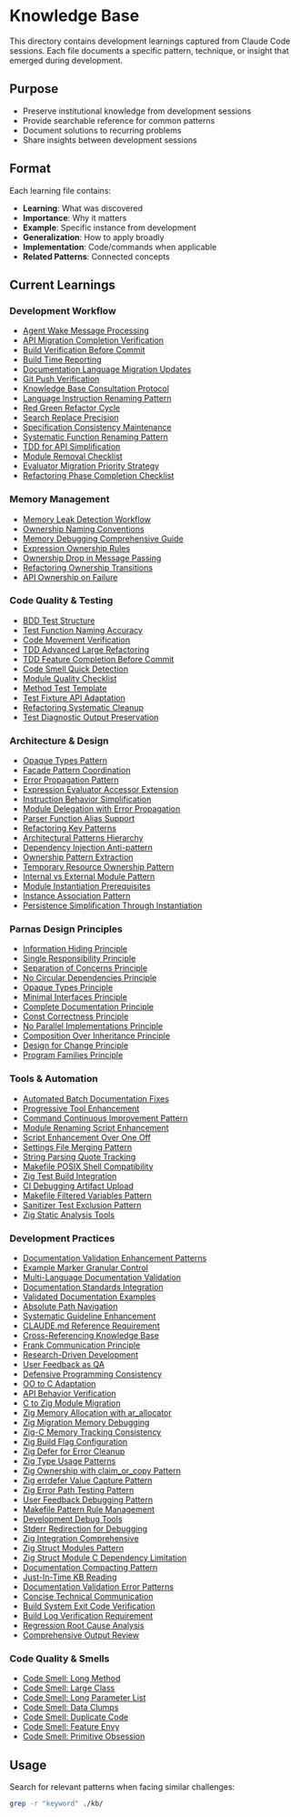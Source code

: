 # Knowledge Base

This directory contains development learnings captured from Claude Code sessions. Each file documents a specific pattern, technique, or insight that emerged during development.

## Purpose
- Preserve institutional knowledge from development sessions
- Provide searchable reference for common patterns
- Document solutions to recurring problems
- Share insights between development sessions

## Format
Each learning file contains:
- **Learning**: What was discovered
- **Importance**: Why it matters
- **Example**: Specific instance from development
- **Generalization**: How to apply broadly
- **Implementation**: Code/commands when applicable
- **Related Patterns**: Connected concepts

## Current Learnings

### Development Workflow
- [Agent Wake Message Processing](agent-wake-message-processing.md)
- [API Migration Completion Verification](api-migration-completion-verification.md)
- [Build Verification Before Commit](build-verification-before-commit.md)
- [Build Time Reporting](build-time-reporting.md)
- [Documentation Language Migration Updates](documentation-language-migration-updates.md)
- [Git Push Verification](git-push-verification.md)
- [Knowledge Base Consultation Protocol](knowledge-base-consultation-protocol.md)
- [Language Instruction Renaming Pattern](language-instruction-renaming-pattern.md)
- [Red Green Refactor Cycle](red-green-refactor-cycle.md)
- [Search Replace Precision](search-replace-precision.md)
- [Specification Consistency Maintenance](specification-consistency-maintenance.md)
- [Systematic Function Renaming Pattern](systematic-function-renaming-pattern.md)
- [TDD for API Simplification](tdd-api-simplification.md)
- [Module Removal Checklist](module-removal-checklist.md)
- [Evaluator Migration Priority Strategy](evaluator-migration-priority-strategy.md)
- [Refactoring Phase Completion Checklist](refactoring-phase-completion-checklist.md)

### Memory Management
- [Memory Leak Detection Workflow](memory-leak-detection-workflow.md)
- [Ownership Naming Conventions](ownership-naming-conventions.md)
- [Memory Debugging Comprehensive Guide](memory-debugging-comprehensive-guide.md)
- [Expression Ownership Rules](expression-ownership-rules.md)
- [Ownership Drop in Message Passing](ownership-drop-message-passing.md)
- [Refactoring Ownership Transitions](refactoring-ownership-transitions.md)
- [API Ownership on Failure](api-ownership-on-failure.md)

### Code Quality & Testing
- [BDD Test Structure](bdd-test-structure.md)
- [Test Function Naming Accuracy](test-function-naming-accuracy.md)
- [Code Movement Verification](code-movement-verification.md)
- [TDD Advanced Large Refactoring](tdd-advanced-large-refactoring.md)
- [TDD Feature Completion Before Commit](tdd-feature-completion-before-commit.md)
- [Code Smell Quick Detection](code-smell-quick-detection.md)
- [Module Quality Checklist](module-quality-checklist.md)
- [Method Test Template](method-test-template.md)
- [Test Fixture API Adaptation](test-fixture-api-adaptation.md)
- [Refactoring Systematic Cleanup](refactoring-systematic-cleanup.md)
- [Test Diagnostic Output Preservation](test-diagnostic-output-preservation.md)

### Architecture & Design
- [Opaque Types Pattern](opaque-types-pattern.md)
- [Facade Pattern Coordination](facade-pattern-coordination.md)
- [Error Propagation Pattern](error-propagation-pattern.md)
- [Expression Evaluator Accessor Extension](expression-evaluator-accessor-extension.md)
- [Instruction Behavior Simplification](instruction-behavior-simplification.md)
- [Module Delegation with Error Propagation](module-delegation-error-propagation.md)
- [Parser Function Alias Support](parser-function-alias-support.md)
- [Refactoring Key Patterns](refactoring-key-patterns.md)
- [Architectural Patterns Hierarchy](architectural-patterns-hierarchy.md)
- [Dependency Injection Anti-pattern](dependency-injection-anti-pattern.md)
- [Ownership Pattern Extraction](ownership-pattern-extraction.md)
- [Temporary Resource Ownership Pattern](temporary-resource-ownership-pattern.md)
- [Internal vs External Module Pattern](internal-vs-external-module-pattern.md)
- [Module Instantiation Prerequisites](module-instantiation-prerequisites.md)
- [Instance Association Pattern](instance-association-pattern.md)
- [Persistence Simplification Through Instantiation](persistence-simplification-through-instantiation.md)

### Parnas Design Principles
- [Information Hiding Principle](information-hiding-principle.md)
- [Single Responsibility Principle](single-responsibility-principle.md)
- [Separation of Concerns Principle](separation-of-concerns-principle.md)
- [No Circular Dependencies Principle](no-circular-dependencies-principle.md)
- [Opaque Types Principle](opaque-types-principle.md)
- [Minimal Interfaces Principle](minimal-interfaces-principle.md)
- [Complete Documentation Principle](complete-documentation-principle.md)
- [Const Correctness Principle](const-correctness-principle.md)
- [No Parallel Implementations Principle](no-parallel-implementations-principle.md)
- [Composition Over Inheritance Principle](composition-over-inheritance-principle.md)
- [Design for Change Principle](design-for-change-principle.md)
- [Program Families Principle](program-families-principle.md)

### Tools & Automation
- [Automated Batch Documentation Fixes](automated-batch-documentation-fixes.md)
- [Progressive Tool Enhancement](progressive-tool-enhancement.md)
- [Command Continuous Improvement Pattern](command-continuous-improvement-pattern.md)
- [Module Renaming Script Enhancement](module-renaming-script-enhancement.md)
- [Script Enhancement Over One Off](script-enhancement-over-one-off.md)
- [Settings File Merging Pattern](settings-file-merging-pattern.md)
- [String Parsing Quote Tracking](string-parsing-quote-tracking.md)
- [Makefile POSIX Shell Compatibility](makefile-posix-shell-compatibility.md)
- [Zig Test Build Integration](zig-test-build-integration.md)
- [CI Debugging Artifact Upload](ci-debugging-artifact-upload.md)
- [Makefile Filtered Variables Pattern](makefile-filtered-variables-pattern.md)
- [Sanitizer Test Exclusion Pattern](sanitizer-test-exclusion-pattern.md)
- [Zig Static Analysis Tools](zig-static-analysis-tools.md)

### Development Practices
- [Documentation Validation Enhancement Patterns](documentation-validation-enhancement-patterns.md)
- [Example Marker Granular Control](example-marker-granular-control.md)
- [Multi-Language Documentation Validation](multi-language-documentation-validation.md)
- [Documentation Standards Integration](documentation-standards-integration.md)
- [Validated Documentation Examples](validated-documentation-examples.md)
- [Absolute Path Navigation](absolute-path-navigation.md)
- [Systematic Guideline Enhancement](systematic-guideline-enhancement.md)
- [CLAUDE.md Reference Requirement](claude-md-reference-requirement.md)
- [Cross-Referencing Knowledge Base](cross-referencing-knowledge-base.md)
- [Frank Communication Principle](frank-communication-principle.md)
- [Research-Driven Development](research-driven-development.md)
- [User Feedback as QA](user-feedback-as-qa.md)
- [Defensive Programming Consistency](defensive-programming-consistency.md)
- [OO to C Adaptation](oo-to-c-adaptation.md)
- [API Behavior Verification](api-behavior-verification.md)
- [C to Zig Module Migration](c-to-zig-module-migration.md)
- [Zig Memory Allocation with ar_allocator](zig-memory-allocation-with-ar-allocator.md)
- [Zig Migration Memory Debugging](zig-migration-memory-debugging.md)
- [Zig-C Memory Tracking Consistency](zig-c-memory-tracking-consistency.md)
- [Zig Build Flag Configuration](zig-build-flag-configuration.md)
- [Zig Defer for Error Cleanup](zig-defer-error-cleanup-pattern.md)
- [Zig Type Usage Patterns](zig-type-usage-patterns.md)
- [Zig Ownership with claim_or_copy Pattern](zig-ownership-claim-or-copy-pattern.md)
- [Zig errdefer Value Capture Pattern](zig-errdefer-value-capture-pattern.md)
- [Zig Error Path Testing Pattern](zig-error-path-testing-pattern.md)
- [User Feedback Debugging Pattern](user-feedback-debugging-pattern.md)
- [Makefile Pattern Rule Management](makefile-pattern-rule-management.md)
- [Development Debug Tools](development-debug-tools.md)
- [Stderr Redirection for Debugging](stderr-redirection-debugging.md)
- [Zig Integration Comprehensive](zig-integration-comprehensive.md)
- [Zig Struct Modules Pattern](zig-struct-modules-pattern.md)
- [Zig Struct Module C Dependency Limitation](zig-struct-module-c-dependency-limitation.md)
- [Documentation Compacting Pattern](documentation-compacting-pattern.md)
- [Just-In-Time KB Reading](just-in-time-kb-reading.md)
- [Documentation Validation Error Patterns](documentation-validation-error-patterns.md)
- [Concise Technical Communication](concise-technical-communication.md)
- [Build System Exit Code Verification](build-system-exit-code-verification.md)
- [Build Log Verification Requirement](build-log-verification-requirement.md)
- [Regression Root Cause Analysis](regression-root-cause-analysis.md)
- [Comprehensive Output Review](comprehensive-output-review.md)

### Code Quality & Smells
- [Code Smell: Long Method](code-smell-long-method.md)
- [Code Smell: Large Class](code-smell-large-class.md)
- [Code Smell: Long Parameter List](code-smell-long-parameter-list.md)
- [Code Smell: Data Clumps](code-smell-data-clumps.md)
- [Code Smell: Duplicate Code](code-smell-duplicate-code.md)
- [Code Smell: Feature Envy](code-smell-feature-envy.md)
- [Code Smell: Primitive Obsession](code-smell-primitive-obsession.md)

## Usage
Search for relevant patterns when facing similar challenges:
```bash
grep -r "keyword" ./kb/
```